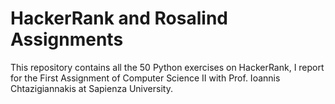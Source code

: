 # HackerRank and Rosalind Assignments
This repository contains all the 50 Python exercises on HackerRank,
I 
report for the First Assignment of Computer Science II with Prof. Ioannis Chtazigiannakis at Sapienza University.
